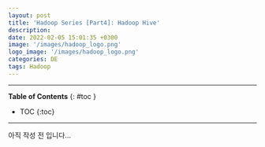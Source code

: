```yaml
---
layout: post
title: 'Hadoop Series [Part4]: Hadoop Hive'
description: 
date: 2022-02-05 15:01:35 +0300
image: '/images/hadoop_logo.png'
logo_image: '/images/hadoop_logo.png'
categories: DE
tags: Hadoop
---
```

---

**Table of Contents**
{: #toc }
*  TOC
{:toc}

---

아직 작성 전 입니다...  
